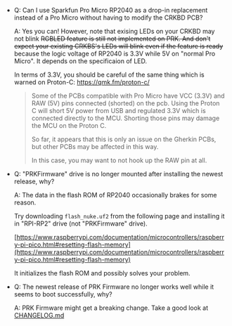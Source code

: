 - Q: Can I use Sparkfun Pro Micro RP2040 as a drop-in replacement instead of a Pro Micro without having to modify the CRKBD PCB?

  A: Yes you can! However, note that exising LEDs on your CRKBD may not blink ~~RGBLED feature is still not implemented on PRK. And don't expect your existing CRKBS's LEDs will blink even if the feature is ready~~ because the logic voltage of RP2040 is 3.3V while 5V on "normal Pro Micro". It depends on the specificaion of LED.

  In terms of 3.3V, you should be careful of the same thing which is warned on Proton-C: https://qmk.fm/proton-c/

  > Some of the PCBs compatible with Pro Micro have VCC (3.3V) and RAW (5V) pins connected (shorted) on the pcb. Using the Proton C will short 5V power from USB and regulated 3.3V which is connected directly to the MCU. Shorting those pins may damage the MCU on the Proton C.
  >
  > So far, it appears that this is only an issue on the Gherkin PCBs, but other PCBs may be affected in this way.
  >
  > In this case, you may want to not hook up the RAW pin at all.

- Q: "PRKFirmware" drive is no longer mounted after installing the newest release, why?

  A: The data in the flash ROM of RP2040 occasionally brakes for some reason.

  Try downloading `flash_nuke.uf2` from the following page and installing it in "RPI-RP2" drive (not "PRKFirmware" drive).

  [https://www.raspberrypi.com/documentation/microcontrollers/raspberry-pi-pico.html#resetting-flash-memory](https://www.raspberrypi.com/documentation/microcontrollers/raspberry-pi-pico.html#resetting-flash-memory)

  It initializes the flash ROM and possibly solves your problem.

- Q: The newest release of PRK Firmware no longer works well while it seems to boot successfully, why?

  A: PRK Firmware might get a breaking change. Take a good look at [CHANGELOG.md](https://github.com/picoruby/prk_firmware/blob/master/CHANGELOG.md)
